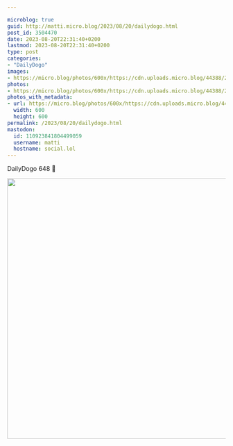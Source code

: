```yaml
---

microblog: true
guid: http://matti.micro.blog/2023/08/20/dailydogo.html
post_id: 3504470
date: 2023-08-20T22:31:40+0200
lastmod: 2023-08-20T22:31:40+0200
type: post
categories:
- "DailyDogo"
images:
- https://micro.blog/photos/600x/https://cdn.uploads.micro.blog/44388/2023/0a2a0cb5ade14792ac2c007c4a47ba39.jpg
photos:
- https://micro.blog/photos/600x/https://cdn.uploads.micro.blog/44388/2023/0a2a0cb5ade14792ac2c007c4a47ba39.jpg
photos_with_metadata:
- url: https://micro.blog/photos/600x/https://cdn.uploads.micro.blog/44388/2023/0a2a0cb5ade14792ac2c007c4a47ba39.jpg
  width: 600
  height: 600
permalink: /2023/08/20/dailydogo.html
mastodon:
  id: 110923841804499059
  username: matti
  hostname: social.lol
---
```

DailyDogo 648 🐶

<img src="/media/uploads/2023/0a2a0cb5ade14792ac2c007c4a47ba39.jpg" width="600" height="600" alt="" />
